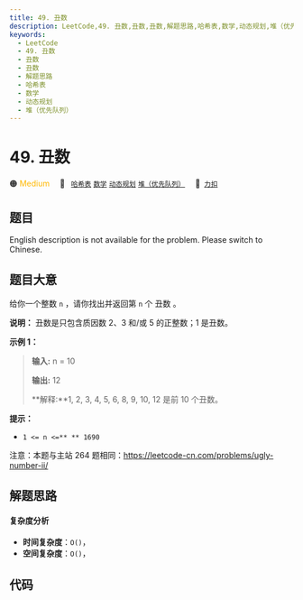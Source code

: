 ```yaml
---
title: 49. 丑数
description: LeetCode,49. 丑数,丑数,丑数,解题思路,哈希表,数学,动态规划,堆（优先队列）
keywords:
  - LeetCode
  - 49. 丑数
  - 丑数
  - 丑数
  - 解题思路
  - 哈希表
  - 数学
  - 动态规划
  - 堆（优先队列）
---
```


# 49. 丑数

🟠 <font color=#ffb800>Medium</font>&emsp; 🔖&ensp; [`哈希表`](/tag/hash-table.md) [`数学`](/tag/math.md) [`动态规划`](/tag/dynamic-programming.md) [`堆（优先队列）`](/tag/heap-priority-queue.md)&emsp; 🔗&ensp;[`力扣`](https://leetcode.cn/problems/chou-shu-lcof)

## 题目

English description is not available for the problem. Please switch to
Chinese.


## 题目大意

给你一个整数 `n` ，请你找出并返回第 `n` 个 丑数 。

**说明：** 丑数是只包含质因数 2、3 和/或 5 的正整数；1 是丑数。



**示例 1：**

> 
> 
> 
> 
> 
> **输入:** n = 10
> 
> **输出:** 12
> 
> **解释:**1, 2, 3, 4, 5, 6, 8, 9, 10, 12 是前 10 个丑数。

**提示：**  

  * `1 <= n <=** ** 1690`



注意：本题与主站 264 题相同：<https://leetcode-cn.com/problems/ugly-number-ii/>




## 解题思路

#### 复杂度分析

- **时间复杂度**：`O()`，
- **空间复杂度**：`O()`，

## 代码

```javascript

```